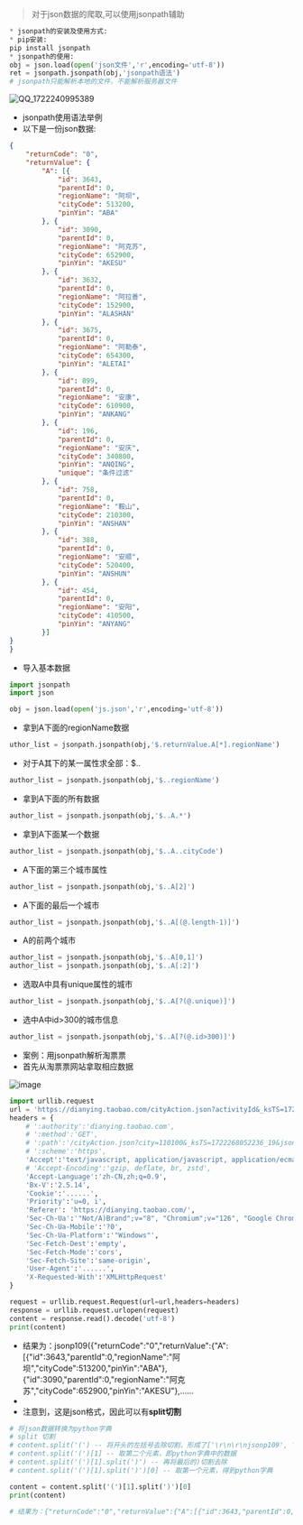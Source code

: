 > 对于json数据的爬取,可以使用jsonpath辅助
```python
* jsonpath的安装及使用方式:
* pip安装:
pip install jsonpath
* jsonpath的使用:
obj = json.load(open('json文件','r',encoding='utf-8'))
ret = jsonpath.jsonpath(obj,'jsonpath语法')
# jsonpath只能解析本地的文件，不能解析服务器文件
```
![QQ_1722240995389](https://github.com/user-attachments/assets/5e22e2ff-bbd5-40c0-b043-cf1543f947f9)

* jsonpath使用语法举例
* 以下是一份json数据:
```JSON
{
	"returnCode": "0",
	"returnValue": {
		"A": [{
			"id": 3643,
			"parentId": 0,
			"regionName": "阿坝",
			"cityCode": 513200,
			"pinYin": "ABA"
		}, {
			"id": 3090,
			"parentId": 0,
			"regionName": "阿克苏",
			"cityCode": 652900,
			"pinYin": "AKESU"
		}, {
			"id": 3632,
			"parentId": 0,
			"regionName": "阿拉善",
			"cityCode": 152900,
			"pinYin": "ALASHAN"
		}, {
			"id": 3675,
			"parentId": 0,
			"regionName": "阿勒泰",
			"cityCode": 654300,
			"pinYin": "ALETAI"
		}, {
			"id": 899,
			"parentId": 0,
			"regionName": "安康",
			"cityCode": 610900,
			"pinYin": "ANKANG"
		}, {
			"id": 196,
			"parentId": 0,
			"regionName": "安庆",
			"cityCode": 340800,
			"pinYin": "ANQING",
			"unique": "条件过滤"
		}, {
			"id": 758,
			"parentId": 0,
			"regionName": "鞍山",
			"cityCode": 210300,
			"pinYin": "ANSHAN"
		}, {
			"id": 388,
			"parentId": 0,
			"regionName": "安顺",
			"cityCode": 520400,
			"pinYin": "ANSHUN"
		}, {
			"id": 454,
			"parentId": 0,
			"regionName": "安阳",
			"cityCode": 410500,
			"pinYin": "ANYANG"
		}]
}
}  
```
* 导入基本数据
```PYTHON
import jsonpath
import json

obj = json.load(open('js.json','r',encoding='utf-8'))
```

* 拿到A下面的regionName数据
```python
uthor_list = jsonpath.jsonpath(obj,'$.returnValue.A[*].regionName')
```
* 对于A其下的某一属性求全部：$..
```PYTHON
author_list = jsonpath.jsonpath(obj,'$..regionName')
```
* 拿到A下面的所有数据
```python
author_list = jsonpath.jsonpath(obj,'$..A.*')
```
* 拿到A下面某一个数据
```PYTHON
author_list = jsonpath.jsonpath(obj,'$..A..cityCode')
```
* A下面的第三个城市属性
```PYTHON
author_list = jsonpath.jsonpath(obj,'$..A[2]')
```
* A下面的最后一个城市
```python
author_list = jsonpath.jsonpath(obj,'$..A[(@.length-1)]')
```
* A的前两个城市
```PYTHON
author_list = jsonpath.jsonpath(obj,'$..A[0,1]')
author_list = jsonpath.jsonpath(obj,'$..A[:2]')
```
* 选取A中具有unique属性的城市
```python
author_list = jsonpath.jsonpath(obj,'$..A[?(@.unique)]')
```
* 选中A中id>300的城市信息
```PYTHON
author_list = jsonpath.jsonpath(obj,'$..A[?(@.id>300)]')
```

* 案例：用jsonpath解析淘票票
* 首先从淘票票网站拿取相应数据

![image](https://github.com/user-attachments/assets/9d85b362-440a-41ea-912e-7a69b7cc3be9)

```PYTHON
import urllib.request
url = 'https://dianying.taobao.com/cityAction.json?activityId&_ksTS=1722269482162_108&jsoncallback=jsonp109&action=cityAction&n_s=new&event_submit_doGetAllRegion=true'
headers = {
    # ':authority':'dianying.taobao.com',
    # ':method':'GET',
    # ':path':'/cityAction.json?city=110100&_ksTS=1722268052236_19&jsoncallback=jsonp20&action=cityAction&n_s=new&event_submit_doLocate=true',
    # ':scheme':'https',
    'Accept':'text/javascript, application/javascript, application/ecmascript, application/x-ecmascript, /; q=0.01',
    # 'Accept-Encoding':'gzip, deflate, br, zstd',
    'Accept-Language':'zh-CN,zh;q=0.9',
    'Bx-V':'2.5.14',
    'Cookie':'......',
    'Priority':'u=0, i',
    'Referer': 'https://dianying.taobao.com/',
    'Sec-Ch-Ua':'"Not/A)Brand";v="8", "Chromium";v="126", "Google Chrome";v="126"',
    'Sec-Ch-Ua-Mobile':'?0',
    'Sec-Ch-Ua-Platform':'"Windows"',
    'Sec-Fetch-Dest':'empty',
    'Sec-Fetch-Mode':'cors',
    'Sec-Fetch-Site':'same-origin',
    'User-Agent':'......',
    'X-Requested-With':'XMLHttpRequest'
}

request = urllib.request.Request(url=url,headers=headers)
response = urllib.request.urlopen(request)
content = response.read().decode('utf-8')
print(content)
```
* 结果为：jsonp109({"returnCode":"0","returnValue":{"A":[{"id":3643,"parentId":0,"regionName":"阿坝","cityCode":513200,"pinYin":"ABA"},{"id":3090,"parentId":0,"regionName":"阿克苏","cityCode":652900,"pinYin":"AKESU"},......
* 
* 注意到，这是json格式，因此可以有**split切割**
```PYTHON
# 将json数据转换为python字典
# split 切割
# content.split('(') -- 将开头的左括号去除切割，形成了['\r\n\r\njsonp109', '{"returnCode":"0","returnValue":{"A":[{"id":3643,"parentId":0,"regionName":"阿坝","......
# content.split('(')[1] -- 取第二个元素，即python字典中的数据
# content.split('(')[1].split(')') -- 再将最后的)切割去除
# content.split('(')[1].split(')')[0] -- 取第一个元素，得到python字典

content = content.split('(')[1].split(')')[0]
print(content)

# 结果为：{"returnCode":"0","returnValue":{"A":[{"id":3643,"parentId":0,"regionName":"阿坝",......
```
